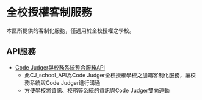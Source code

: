 # 全校授權客制服務

本區所提供的客制化服務，僅適用於全校授權之學校。

## API服務

- [Code Judger與校務系統整合服務API](chapter6/API_doc.md)
  - 此CJ_school_API為Code Judger全校授權學校之加購客制化服務，讓校務系統與Code Judger進行溝通
  - 方便學校將資訊、校務等系統的資訊與Code Judger雙向連動

